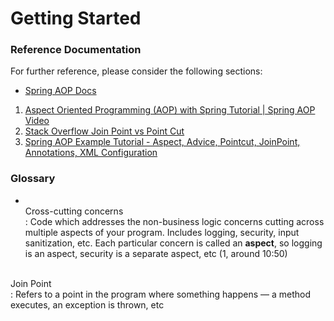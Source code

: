 # Getting Started

### Reference Documentation
For further reference, please consider the following sections:

* [Spring AOP Docs](https://docs.spring.io/spring-framework/docs/2.5.5/reference/aop.html)
1. [Aspect Oriented Programming (AOP) with Spring Tutorial | Spring AOP Video](https://www.youtube.com/watch?v=xdl1b97GANk) 
2. [Stack Overflow Join Point vs Point Cut](https://stackoverflow.com/questions/15447397/spring-aop-whats-the-difference-between-joinpoint-and-pointcut)
3. [Spring AOP Example Tutorial - Aspect, Advice, Pointcut, JoinPoint, Annotations, XML Configuration](https://www.digitalocean.com/community/tutorials/spring-aop-example-tutorial-aspect-advice-pointcut-joinpoint-annotations)


### Glossary 

* <br>Cross-cutting concerns</br>: Code which addresses the non-business logic concerns cutting across multiple aspects of your program. Includes logging, security, input sanitization, etc. Each particular concern is called an <b>aspect</b>, so logging is an aspect, security is a separate aspect, etc (1, around 10:50)

<br>Join Point</br>: Refers to a point in the program where something happens — a method executes, an exception is thrown, etc


